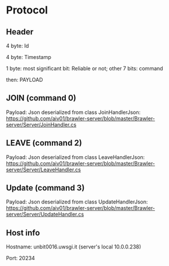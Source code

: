# Protocol

## Header
4 byte: Id

4 byte: Timestamp

1 byte: most significant bit: Reliable or not; other 7 bits: command

then: PAYLOAD

## JOIN (command 0)
Payload: Json deserialized from class JoinHandlerJson: https://github.com/aiv01/brawler-server/blob/master/Brawler-server/Server/JoinHandler.cs

## LEAVE (command 2)
Payload: Json deserialized from class LeaveHandlerJson: https://github.com/aiv01/brawler-server/blob/master/Brawler-server/Server/LeaveHandler.cs

## Update (command 3)
Payload: Json deserialized from class UpdateHandlerJson: https://github.com/aiv01/brawler-server/blob/master/Brawler-server/Server/UpdateHandler.cs


## Host info
Hostname: unbit0016.uwsgi.it (server's local 10.0.0.238)

Port: 20234
